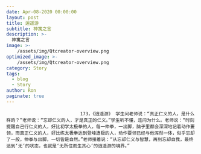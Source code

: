 ```yaml
---
date: Apr-08-2020 00:00:00
layout: post
title: 逍遥游
subtitle: 神寓之言
description: >-
  神寓之言
image: >-
    /assets/img/Qtcreator-overview.png
optimized_image: >-
    /assets/img/Qtcreator-overview.png
category: Story
tags:
  - blog
  - Story
author: Ron
paginate: true
---
```


							　　173，《逍遥游》 学生问老师说：“真正仁义的人，是什么样的？”老师说：“忘却仁义的人，才是真正的仁义。”学生听不懂，连问为什么。老师说：“时刻提醒自己行仁义的人，好比初学太极拳的人，每一伸拳，一出脚，脑子里都会深深地记着动作要领，而真正仁义的人，好比练太极拳达到登峰造极的人，动作要领已经与他浑然一体，似乎忘却了一般，伸拳与出脚，一切皆是自然。”老师接着说：“从忘却仁义与智慧，再到忘却自我，最终达到‘无’的状态，也就是‘无所住而生其心’的逍遥游的境界。”
							
							
						